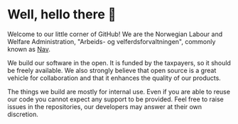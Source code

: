 # Well, hello there 👋

Welcome to our little corner of GitHub! We are the Norwegian Labour and Welfare Administration, "Arbeids- og velferdsforvaltningen", commonly known as [Nav](https://www.nav.no/hva-er-nav/en).

We build our software in the open. It is funded by the taxpayers, so it should be freely available. We also strongly believe that open source is a great vehicle for collaboration and that it enhances the quality of our products.

The things we build are mostly for internal use. Even if you are able to reuse our code you cannot expect any support to be provided. Feel free to raise issues in the repositories, our developers may answer at their own discretion. 
